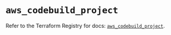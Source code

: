 # `aws_codebuild_project`

Refer to the Terraform Registry for docs: [`aws_codebuild_project`](https://registry.terraform.io/providers/hashicorp/aws/4.67.0/docs/resources/codebuild_project).
